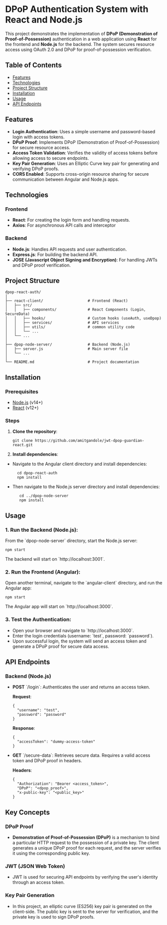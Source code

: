 # DPoP Authentication System with React and Node.js

This project demonstrates the implementation of **DPoP (Demonstration of Proof-of-Possession)** authentication in a web application using **React** for the frontend and **Node.js** for the backend. The system secures resource access using OAuth 2.0 and DPoP for proof-of-possession verification.

## Table of Contents

- [Features](#features)
- [Technologies](#technologies)
- [Project Structure](#project-structure)
- [Installation](#installation)
- [Usage](#usage)
- [API Endpoints](#api-endpoints)

## Features

- **Login Authentication**: Uses a simple username and password-based login with access tokens.
- **DPoP Proof**: Implements DPoP (Demonstration of Proof-of-Possession) for secure resource access.
- **Access Token Validation**: Verifies the validity of access tokens before allowing access to secure endpoints.
- **Key Pair Generation**: Uses an Elliptic Curve key pair for generating and verifying DPoP proofs.
- **CORS Enabled**: Supports cross-origin resource sharing for secure communication between Angular and Node.js apps.

## Technologies

### Frontend

- **React**: For creating the login form and handling requests.
- **Axios**: For asynchronous API calls and interceptor

### Backend

- **Node.js**: Handles API requests and user authentication.
- **Express.js**: For building the backend API.
- **JOSE (Javascript Object Signing and Encryption)**: For handling JWTs and DPoP proof verification.

## Project Structure

    dpop-react-auth/
    │
    ├── react-client/                    # Frontend (React)
    │   ├── src/
    │   │   ├── components/              # React Components (Login, SecureData)
    │   │   ├── hooks/                   # Custom hooks (useAuth, useDpop)
    │   │   ├── services/                # API services
    │   │   ├── utils/                   # common utility code
    │   │   └── ...
    │   └── ...
    │
    ├── dpop-node-server/                # Backend (Node.js)
    │   ├── server.js                    # Main server file
    │   └── ...
    │
    └── README.md                        # Project documentation

## Installation

### Prerequisites

- [Node.js](https://nodejs.org/) (v14+)
- [React](https://react.dev/learn/installation) (v12+)

### Steps

1.  **Clone the repository**:

        git clone https://github.com/amitgandole/jwt-dpop-guardian-react.git

2.  **Install dependencies**:

- Navigate to the Angular client directory and install dependencies:

        cd dpop-react-auth
        npm install

- Then navigate to the Node.js server directory and install dependencies:

         cd ../dpop-node-server
         npm install

## Usage

### 1. **Run the Backend (Node.js)**:

From the \`dpop-node-server\` directory, start the Node.js server:

    npm start

The backend will start on \`http://localhost:3001\`.

### 2. **Run the Frontend (Angular)**:

Open another terminal, navigate to the \`angular-client\` directory, and run the Angular app:

    npm start

The Angular app will start on \`http://localhost:3000\`.

### 3. **Test the Authentication**:

- Open your browser and navigate to \`http://localhost:3000\`.
- Enter the login credentials (username: \`test\`, password: \`password\`).
- Upon successful login, the system will send an access token and generate a DPoP proof for secure data access.

## API Endpoints

### Backend (Node.js)

- **POST** \`/login\`: Authenticates the user and returns an access token.

  **Request**:

      {
        "username": "test",
        "password": "password"
      }

  **Response**:

      {
        "accessToken": "dummy-access-token"
      }

- **GET** \`/secure-data\`: Retrieves secure data. Requires a valid access token and DPoP proof in headers.

  **Headers**:

      {
        "Authorization": "Bearer <access_token>",
        "DPoP": "<dpop_proof>",
        "x-public-key": "<public_key>"
      }

## Key Concepts

### DPoP Proof

- **Demonstration of Proof-of-Possession (DPoP)** is a mechanism to bind a particular HTTP request to the possession of a private key. The client generates a unique DPoP proof for each request, and the server verifies it using the corresponding public key.

### JWT (JSON Web Token)

- JWT is used for securing API endpoints by verifying the user's identity through an access token.

### Key Pair Generation

- In this project, an elliptic curve (ES256) key pair is generated on the client-side. The public key is sent to the server for verification, and the private key is used to sign DPoP proofs.
